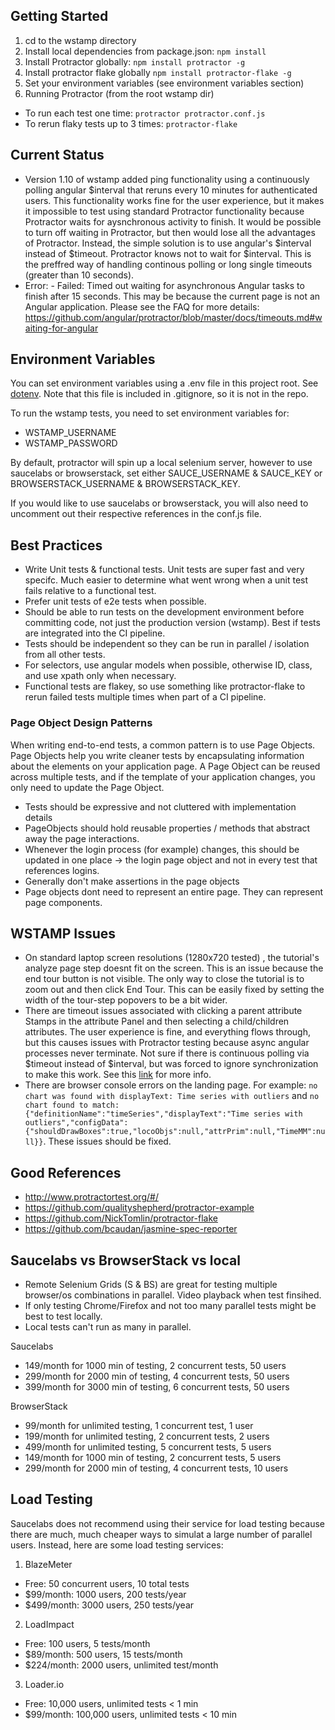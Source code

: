 ## Getting Started
1. cd to the wstamp directory
2. Install local dependencies from package.json:  `npm install`
3. Install Protractor globally: `npm install protractor -g`
4. Install protractor flake globally `npm install protractor-flake -g`
5. Set your environment variables (see environment variables section)
6. Running Protractor (from the root wstamp dir)
 - To run each test one time: `protractor protractor.conf.js`
 - To rerun flaky tests up to 3 times: `protractor-flake`

## Current Status
- Version 1.10 of wstamp added ping functionality using a continuously polling angular $interval that reruns every 10 minutes for authenticated users. This functionality works fine for the user experience, but it makes it impossible to test using standard Protractor functionality because Protractor waits for aysnchronous activity to finish. It would be possible to turn off waiting in Protractor, but then would lose all the advantages of Protractor. Instead, the simple solution is to use angular's $interval instead of $timeout. Protractor knows not to wait for $interval. This is the preffred way of handling continous polling or long single timeouts (greater than 10 seconds).
- Error: - Failed: Timed out waiting for asynchronous Angular tasks to finish after 15 seconds. This may be because the current page is not an Angular application. Please see the FAQ for more details: https://github.com/angular/protractor/blob/master/docs/timeouts.md#waiting-for-angular 


## Environment Variables

You can set environment variables using a .env file in this project root. See [dotenv](https://github.com/motdotla/dotenv). Note that this file is included in .gitignore, so it is not in the repo.

To run the wstamp tests, you need to set environment variables for: 
- WSTAMP_USERNAME
- WSTAMP_PASSWORD

By default, protractor will spin up a local selenium server, however to use saucelabs or browserstack, set either SAUCE_USERNAME & SAUCE_KEY or BROWSERSTACK_USERNAME & BROWSERSTACK_KEY.

If you would like to use saucelabs or browserstack, you will also need to uncomment out their respective references in the conf.js file.

## Best Practices
- Write Unit tests & functional tests. Unit tests are super fast and very specifc. Much easier to determine what went wrong when a unit test fails relative to a functional test.
- Prefer unit tests of e2e tests when possible.
- Should be able to run tests on the development environment before committing code, not just the production version (wstamp). Best if tests are integrated into the CI pipeline.
- Tests should be independent so they can be run in parallel / isolation from all other tests.
- For selectors, use angular models when possible, otherwise ID, class, and use xpath only when necessary. 
- Functional tests are flakey, so use something like protractor-flake to rerun failed tests multiple times when part of a CI pipeline. 

### Page Object Design Patterns
When writing end-to-end tests, a common pattern is to use Page Objects. Page Objects help you write cleaner tests by encapsulating information about the elements on your application page. A Page Object can be reused across multiple tests, and if the template of your application changes, you only need to update the Page Object.

- Tests should be expressive and not cluttered with implementation details
- PageObjects should hold reusable properties / methods that abstract away the page interactions.
- Whenever the login process (for example) changes, this should be updated in one place -> the login page object and not in every test that references logins. 
- Generally don't make assertions in the page objects
- Page objects dont need to represent an entire page. They can represent page components.


## WSTAMP Issues
- On standard laptop screen resolutions (1280x720 tested) , the tutorial's analyze page step doesnt fit on the screen. This is an issue because the end tour button is not visible. The only way to close the tutorial is to zoom out and then click End Tour. This can be easily fixed by setting the width of the tour-step popovers to be a bit wider.
- There are timeout issues associated with clicking a parent attribute Stamps in the attribute Panel and then selecting a child/children attributes. The user experience is fine, and everything flows through, but this causes issues with Protractor testing because async angular processes never terminate. Not sure if there is continuous polling via $timeout instead of $interval, but was forced to ignore synchronization to make this work. See this [link](https://github.com/angular/protractor/blob/master/docs/timeouts.md#waiting-for-angular) for more info.
- There are browser console errors on the landing page. For example: `no chart was found with displayText: Time series with outliers` and `no chart found to match:
{"definitionName":"timeSeries","displayText":"Time series with outliers","configData":{"shouldDrawBoxes":true,"locoObjs":null,"attrPrim":null,"TimeMM":null}}`. These issues should be fixed.

## Good References
- http://www.protractortest.org/#/
- https://github.com/qualityshepherd/protractor-example
- https://github.com/NickTomlin/protractor-flake
- https://github.com/bcaudan/jasmine-spec-reporter



## Saucelabs vs BrowserStack vs local
- Remote Selenium Grids (S & BS) are great for testing multiple browser/os combinations in parallel. Video playback when test finsihed.
- If only testing Chrome/Firefox and not too many parallel tests might be best to test locally.
- Local tests can't run as many in parallel.

Saucelabs
- 149/month for 1000 min of testing, 2 concurrent tests, 50 users
- 299/month for 2000 min of testing, 4 concurrent tests, 50 users
- 399/month for 3000 min of testing, 6 concurrent tests, 50 users

BrowserStack
- 99/month for unlimited testing, 1 concurrent test, 1 user
- 199/month for unlimited testing, 2 concurrent tests, 2 users
- 499/month for unlimited testing, 5 concurrent tests, 5 users
- 149/month for 1000 min of testing, 2 concurrent tests, 5 users
- 299/month for 2000 min of testing, 4 concurrent tests, 10 users


## Load Testing
Saucelabs does not recommend using their service for load testing because there are much, much cheaper ways to simulat a large number of parallel users. Instead, here are some load testing services:

1. BlazeMeter
- Free: 50 concurrent users, 10 total tests
- $99/month: 1000 users, 200 tests/year
- $499/month: 3000 users, 250 tests/year

2. LoadImpact
- Free: 100 users, 5 tests/month
- $89/month: 500 users, 15 tests/month  
- $224/month: 2000 users, unlimited test/month

3. Loader.io
- Free: 10,000 users, unlimited tests < 1 min
- $99/month: 100,000 users, unlimited tests < 10 min